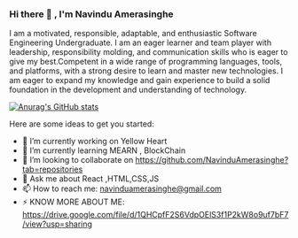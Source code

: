 ### Hi there 👋 , I'm Navindu Amerasinghe

I am a motivated, responsible, adaptable, and enthusiastic Software Engineering Undergraduate. I am an eager learner and team player with leadership, responsibility molding, and communication skills who is eager to give my best.Competent in a wide range of programming languages, tools, and platforms, with a strong desire to learn and master new technologies. I am eager to expand my knowledge and gain experience to build a solid foundation in the development and understanding of technology.

[![Anurag's GitHub stats](https://github-readme-stats.vercel.app/api?username=navinduamerasinghe)](https://github.com/anuraghazra/github-readme-stats)

Here are some ideas to get you started:

- 🔭 I’m currently working on Yellow Heart
- 🌱 I’m currently learning MEARN , BlockChain
- 👯 I’m looking to collaborate on https://github.com/NavinduAmerasinghe?tab=repositories
- 💬 Ask me about React ,HTML,CSS,JS
- 📫 How to reach me: navinduamerasinghe@gmail.com
- ⚡ KNOW MORE ABOUT ME: https://drive.google.com/file/d/1QHCpfF2S6VdpOElS3f1P2kW8o9uf7bF7/view?usp=sharing
